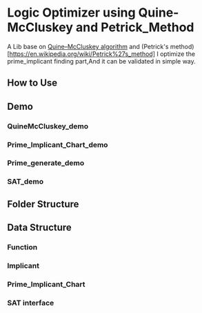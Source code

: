 # Logic Optimizer using Quine-McCluskey and Petrick_Method  
A Lib base on [Quine–McCluskey algorithm](https://en.wikipedia.org/wiki/Quine%E2%80%93McCluskey_algorithm) and (Petrick's method)[https://en.wikipedia.org/wiki/Petrick%27s_method]
I optimize the prime_implicant finding part,And it can be validated in simple way.

## How to Use 

## Demo    

### QuineMcCluskey_demo

### Prime_Implicant_Chart_demo

### Prime_generate_demo  

### SAT_demo    

## Folder Structure    

## Data Structure   


### Function     


### Implicant   


### Prime_Implicant_Chart


### SAT interface 

